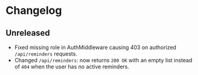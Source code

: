 # Changelog

## Unreleased
- Fixed missing role in AuthMiddleware causing 403 on authorized `/api/reminders` requests.
- Changed `/api/reminders`: now returns `200 OK` with an empty list instead of `404` when the user has no active reminders.
